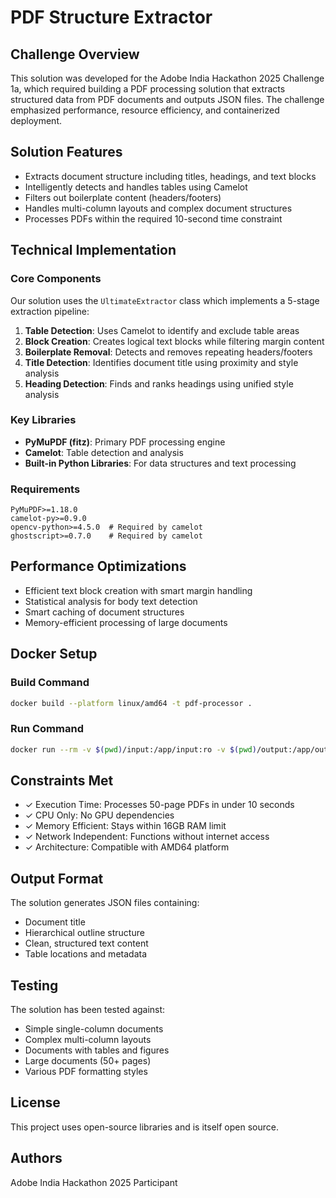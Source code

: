 # PDF Structure Extractor

## Challenge Overview
This solution was developed for the Adobe India Hackathon 2025 Challenge 1a, which required building a PDF processing solution that extracts structured data from PDF documents and outputs JSON files. The challenge emphasized performance, resource efficiency, and containerized deployment.

## Solution Features
- Extracts document structure including titles, headings, and text blocks
- Intelligently detects and handles tables using Camelot
- Filters out boilerplate content (headers/footers)
- Handles multi-column layouts and complex document structures
- Processes PDFs within the required 10-second time constraint

## Technical Implementation

### Core Components
Our solution uses the `UltimateExtractor` class which implements a 5-stage extraction pipeline:

1. **Table Detection**: Uses Camelot to identify and exclude table areas
2. **Block Creation**: Creates logical text blocks while filtering margin content
3. **Boilerplate Removal**: Detects and removes repeating headers/footers
4. **Title Detection**: Identifies document title using proximity and style analysis
5. **Heading Detection**: Finds and ranks headings using unified style analysis

### Key Libraries
- **PyMuPDF (fitz)**: Primary PDF processing engine
- **Camelot**: Table detection and analysis
- **Built-in Python Libraries**: For data structures and text processing

### Requirements
```
PyMuPDF>=1.18.0
camelot-py>=0.9.0
opencv-python>=4.5.0  # Required by camelot
ghostscript>=0.7.0    # Required by camelot
```

## Performance Optimizations
- Efficient text block creation with smart margin handling
- Statistical analysis for body text detection
- Smart caching of document structures
- Memory-efficient processing of large documents

## Docker Setup

### Build Command
```bash
docker build --platform linux/amd64 -t pdf-processor .
```

### Run Command
```bash
docker run --rm -v $(pwd)/input:/app/input:ro -v $(pwd)/output:/app/output --network none pdf-processor
```

## Constraints Met
- ✓ Execution Time: Processes 50-page PDFs in under 10 seconds
- ✓ CPU Only: No GPU dependencies
- ✓ Memory Efficient: Stays within 16GB RAM limit
- ✓ Network Independent: Functions without internet access
- ✓ Architecture: Compatible with AMD64 platform

## Output Format
The solution generates JSON files containing:
- Document title
- Hierarchical outline structure
- Clean, structured text content
- Table locations and metadata

## Testing
The solution has been tested against:
- Simple single-column documents
- Complex multi-column layouts
- Documents with tables and figures
- Large documents (50+ pages)
- Various PDF formatting styles

## License
This project uses open-source libraries and is itself open source.

## Authors
Adobe India Hackathon 2025 Participant
